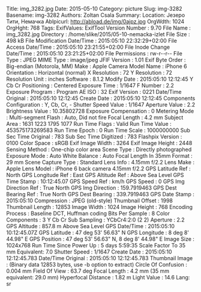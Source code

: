Title: img_3282.jpg
Date: 2015-05-10
Category: picture
Slug: img-3282
Basename: img-3282
Authors: Zoltan Csala
Summary:
Location: Језеро Тити, Немачка
Ablpicurl: http://abload.de/img/0ajpz.jpg
OrgWdth: 1024
OrgHght: 768
Tags:
ExifValues: ExifTool Version Number : 9.70
            File Name : img_3282.jpg
            Directory : /home/slike/2015/05-10-nemacka-izlet
            File Size : 498 kB
            File Modification Date/Time : 2015:05:10 22:32:29+02:00
            File Access Date/Time : 2015:05:10 23:21:55+02:00
            File Inode Change Date/Time : 2015:05:10 23:21:25+02:00
            File Permissions : rw-r--r--
            File Type : JPEG
            MIME Type : image/jpeg
            JFIF Version : 1.01
            Exif Byte Order : Big-endian (Motorola, MM)
            Make : Apple
            Camera Model Name : iPhone 6
            Orientation : Horizontal (normal)
            X Resolution : 72
            Y Resolution : 72
            Resolution Unit : inches
            Software : 8.1.2
            Modify Date : 2015:05:10 12:12:45
            Y Cb Cr Positioning : Centered
            Exposure Time : 1/1647
            F Number : 2.2
            Exposure Program : Program AE
            ISO : 32
            Exif Version : 0221
            Date/Time Original : 2015:05:10 12:12:45
            Create Date : 2015:05:10 12:12:45
            Components Configuration : Y, Cb, Cr, -
            Shutter Speed Value : 1/1647
            Aperture Value : 2.2
            Brightness Value : 10.35802728
            Exposure Compensation : 0
            Metering Mode : Multi-segment
            Flash : Auto, Did not fire
            Focal Length : 4.2 mm
            Subject Area : 1631 1223 1795 1077
            Run Time Flags : Valid
            Run Time Value : 453575173269583
            Run Time Epoch : 0
            Run Time Scale : 1000000000
            Sub Sec Time Original : 783
            Sub Sec Time Digitized : 783
            Flashpix Version : 0100
            Color Space : sRGB
            Exif Image Width : 3264
            Exif Image Height : 2448
            Sensing Method : One-chip color area
            Scene Type : Directly photographed
            Exposure Mode : Auto
            White Balance : Auto
            Focal Length In 35mm Format : 29 mm
            Scene Capture Type : Standard
            Lens Info : 4.15mm f/2.2
            Lens Make : Apple
            Lens Model : iPhone 6 back camera 4.15mm f/2.2
            GPS Latitude Ref : North
            GPS Longitude Ref : East
            GPS Altitude Ref : Above Sea Level
            GPS Time Stamp : 10:12:45.07
            GPS Speed Ref : km/h
            GPS Speed : 0
            GPS Img Direction Ref : True North
            GPS Img Direction : 159.7919463
            GPS Dest Bearing Ref : True North
            GPS Dest Bearing : 339.7919463
            GPS Date Stamp : 2015:05:10
            Compression : JPEG (old-style)
            Thumbnail Offset : 1998
            Thumbnail Length : 12853
            Image Width : 1024
            Image Height : 768
            Encoding Process : Baseline DCT, Huffman coding
            Bits Per Sample : 8
            Color Components : 3
            Y Cb Cr Sub Sampling : YCbCr4:2:0 (2 2)
            Aperture : 2.2
            GPS Altitude : 857.8 m Above Sea Level
            GPS Date/Time : 2015:05:10 10:12:45.07Z
            GPS Latitude : 47 deg 53' 56.63" N
            GPS Longitude : 8 deg 8' 44.98" E
            GPS Position : 47 deg 53' 56.63" N, 8 deg 8' 44.98" E
            Image Size : 1024x768
            Run Time Since Power Up : 5 days 5:59:35
            Scale Factor To 35 mm Equivalent: 7.0
            Shutter Speed : 1/1647
            Create Date : 2015:05:10 12:12:45.783
            Date/Time Original : 2015:05:10 12:12:45.783
            Thumbnail Image : (Binary data 12853 bytes, use -b option to extract)
            Circle Of Confusion : 0.004 mm
            Field Of View : 63.7 deg
            Focal Length : 4.2 mm (35 mm equivalent: 29.0 mm)
            Hyperfocal Distance : 1.82 m
            Light Value : 14.6
Lang: sr

